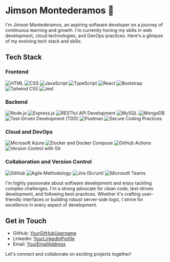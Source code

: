 # Jimson Montederamos 👋

I'm Jimson Montederamos, an aspiring software developer on a journey of continuous learning and growth. I'm currently honing my skills in web development, cloud technologies, and DevOps practices. Here's a glimpse of my evolving tech stack and skills:

## Tech Stack

### Frontend
![HTML](https://upload.wikimedia.org/wikipedia/commons/thumb/6/61/HTML5_logo_and_wordmark.svg/240px-HTML5_logo_and_wordmark.svg.png) ![CSS](https://upload.wikimedia.org/wikipedia/commons/thumb/d/d5/CSS3_logo_and_wordmark.svg/240px-CSS3_logo_and_wordmark.svg.png) ![JavaScript](https://www.freepnglogos.com/uploads/javascript/javascript-online-logo-for-website-0.png) ![TypeScript](https://upload.wikimedia.org/wikipedia/commons/thumb/4/4c/Typescript_logo_2020.svg/160px-Typescript_logo_2020.svg.png) ![React](https://upload.wikimedia.org/wikipedia/commons/thumb/a/a7/React-icon.svg/2560px-React-icon.svg.png) ![Bootstrap](https://upload.wikimedia.org/wikipedia/commons/thumb/b/b2/Bootstrap_logo.svg/2560px-Bootstrap_logo.svg.png) ![Tailwind CSS](https://upload.wikimedia.org/wikipedia/commons/thumb/9/95/Tailwind_CSS_logo.svg/2560px-Tailwind_CSS_logo.svg.png) ![Jest](https://miro.medium.com/v2/resize:fit:1200/format:webp/1*RQwRLQ0yyCvYmRn_Nst5yg.png)

### Backend
![Node.js](nodejs-logo.png) ![Express.js](express-logo.png) ![RESTful API Development](restful-logo.png) ![MySQL](mysql-logo.png) ![MongoDB](mongodb-logo.png) ![Test-Driven Development (TDD)](tdd-logo.png) ![Postman](postman-logo.png) ![Secure Coding Practices](snyk-logo.png)

### Cloud and DevOps
![Microsoft Azure](azure-logo.png) ![Docker and Docker Compose](docker-logo.png) ![GitHub Actions](github-actions-logo.png) ![Version Control with Git](git-logo.png)

### Collaboration and Version Control
![GitHub](github-logo.png) ![Agile Methodology](agile-logo.png) ![Jira (Scrum)](jira-logo.png) ![Microsoft Teams](teams-logo.png)

I'm highly passionate about software development and enjoy tackling complex challenges. I'm a strong advocate for clean code, test-driven development, and following best practices. Whether it's crafting user-friendly interfaces or building robust server-side logic, I strive for excellence in every aspect of development.

## Get in Touch

- GitHub: [YourGitHubUsername](https://github.com/YourGitHubUsername)
- LinkedIn: [YourLinkedInProfile](https://linkedin.com/in/YourLinkedInProfile)
- Email: [YourEmailAddress](mailto:youremail@example.com)

Let's connect and collaborate on exciting projects together!
